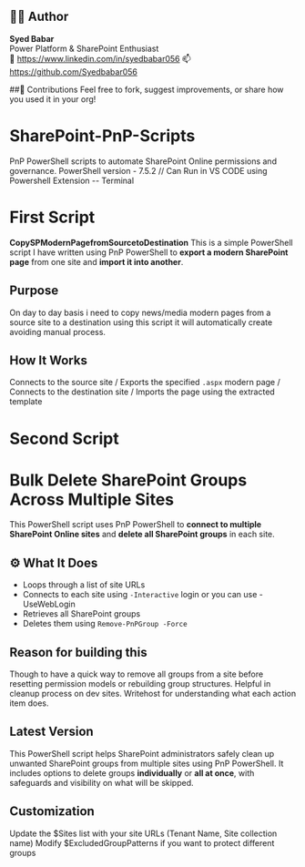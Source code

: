 ## 🙋‍♂️ Author
**Syed Babar**  
Power Platform & SharePoint Enthusiast  
🔗 https://www.linkedin.com/in/syedbabar056
📫 https://github.com/Syedbabar056

##🤝 Contributions
Feel free to fork, suggest improvements, or share how you used it in your org!

# SharePoint-PnP-Scripts
PnP PowerShell scripts to automate SharePoint Online permissions and governance.
PowerShell version - 7.5.2 // Can Run in VS CODE using Powershell Extension -- Terminal 

# **First Script**
**CopySPModernPagefromSourcetoDestination**
 This is a simple PowerShell script I have written using PnP PowerShell to **export a modern SharePoint page** from one site and **import it into another**.
## Purpose 
On day to day basis i need to copy news/media modern pages from a source site to a destination using this script it will automatically create avoiding manual process.
## How It Works 
Connects to the source site / Exports the specified `.aspx` modern page / Connects to the destination site / Imports the page using the extracted template

# **Second Script**
# Bulk Delete SharePoint Groups Across Multiple Sites
This PowerShell script uses PnP PowerShell to **connect to multiple SharePoint Online sites** and **delete all SharePoint groups** in each site.
## ⚙️ What It Does
- Loops through a list of site URLs
- Connects to each site using `-Interactive` login or you can use -UseWebLogin
- Retrieves all SharePoint groups
- Deletes them using `Remove-PnPGroup -Force`
## Reason for building this
Though to have a quick way to remove all groups from a site before resetting permission models or rebuilding group structures. Helpful in cleanup process on dev sites.
Writehost for understanding what each action item does.
## Latest Version
This PowerShell script helps SharePoint administrators safely clean up unwanted SharePoint groups from multiple sites using PnP PowerShell. It includes options to delete groups **individually** or **all at once**, with safeguards and visibility on what will be skipped. 
## Customization
Update the $Sites list with your site URLs (Tenant Name, Site collection name)
Modify $ExcludedGroupPatterns if you want to protect different groups
